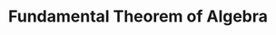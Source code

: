 ---
layout: post
title: Fundamental Theorem of Algebra
category: writeup
draft: false
url: /writeups/Fundamental Theorem of Algebra.pdf
tags:
---